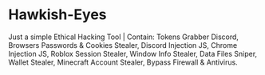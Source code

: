 # Hawkish-Eyes
Just a simple Ethical Hacking Tool | Contain: Tokens Grabber Discord, Browsers Passwords &amp; Cookies Stealer, Discord Injection JS, Chrome Injection JS, Roblox Session Stealer, Window Info Stealer, Data Files Sniper, Wallet Stealer, Minecraft Account Stealer, Bypass Firewall &amp; Antivirus.
